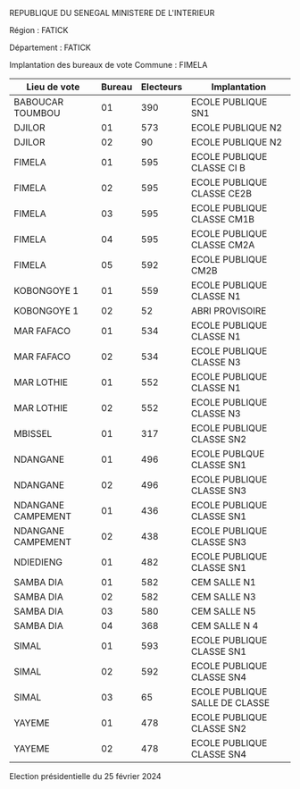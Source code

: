 REPUBLIQUE DU SENEGAL MINISTERE DE L'INTERIEUR

Région : FATICK

Département : FATICK

Implantation des bureaux de vote Commune : FIMELA

| Lieu de vote | Bureau | Electeurs | Implantation |
| - | - | - | - |
| BABOUCAR TOUMBOU | 01 | 390 | ECOLE PUBLIQUE SN1 |
| DJILOR | 01 | 573 | ECOLE PUBLIQUE N2 |
| DJILOR | 02 | 90 | ECOLE PUBLIQUE N2 |
| FIMELA | 01 | 595 | ECOLE PUBLIQUE CLASSE CI B |
| FIMELA | 02 | 595 | ECOLE PUBLIQUE CLASSE CE2B |
| FIMELA | 03 | 595 | ECOLE PUBLIQUE CLASSE CM1B |
| FIMELA | 04 | 595 | ECOLE PUBLIQUE CLASSE CM2A |
| FIMELA | 05 | 592 | ECOLE PUBLIQUE CM2B |
| KOBONGOYE 1 | 01 | 559 | ECOLE PUBLIQUE CLASSE N1 |
| KOBONGOYE 1 | 02 | 52 | ABRI PROVISOIRE |
| MAR FAFACO | 01 | 534 | ECOLE PUBLIQUE CLASSE N1 |
| MAR FAFACO | 02 | 534 | ECOLE PUBLIQUE CLASSE N3 |
| MAR LOTHIE | 01 | 552 | ECOLE PUBLIQUE CLASSE N1 |
| MAR LOTHIE | 02 | 552 | ECOLE PUBLIQUE CLASSE N3 |
| MBISSEL | 01 | 317 | ECOLE PUBLIQUE CLASSE SN2 |
| NDANGANE | 01 | 496 | ECOLE PUBLQUE CLASSE SN1 |
| NDANGANE | 02 | 496 | ECOLE PUBLIQUE CLASSE SN3 |
| NDANGANE CAMPEMENT | 01 | 436 | ECOLE PUBLIQUE CLASSE SN1 |
| NDANGANE CAMPEMENT | 02 | 438 | ECOLE PUBLIQUE CLASSE SN3 |
| NDIEDIENG | 01 | 482 | ECOLE PUBLIQUE CLASSE SN1 |
| SAMBA DIA | 01 | 582 | CEM SALLE N1 |
| SAMBA DIA | 02 | 582 | CEM SALLE N3 |
| SAMBA DIA | 03 | 580 | CEM SALLE N5 |
| SAMBA DIA | 04 | 368 | CEM SALLE N 4 |
| SIMAL | 01 | 593 | ECOLE PUBLIQUE CLASSE SN1 |
| SIMAL | 02 | 592 | ECOLE PUBLIQUE CLASSE SN4 |
| SIMAL | 03 | 65 | ECOLE PUBLIQUE SALLE DE CLASSE |
| YAYEME | 01 | 478 | ECOLE PUBLIQUE CLASSE SN2 |
| YAYEME | 02 | 478 | ECOLE PUBLIQUE CLASSE SN4 |

<!-- PageNumber="10/22" -->

Election présidentielle du 25 février 2024
